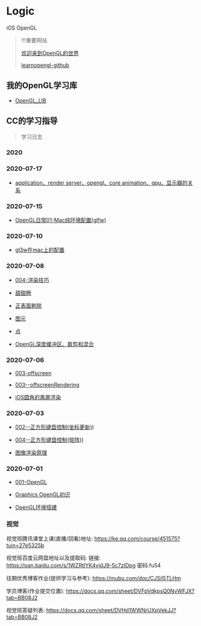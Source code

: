 # Logic
iOS OpenGL

>!!!重要网站
>
>[欢迎来到OpenGL的世界](https://learnopengl-cn.github.io)
>
>[learnopengl-github](https://github.com/LearnOpenGL-CN/LearnOpenGL-CN)


## 我的OpenGL学习库

- [OpenGL_LIB](https://github.com/usiege/OpenGL_LIB)


## CC的学习指导
> 学习日志


### 2020



### 2020-07-17

- [application、render server、opengl、core animation、gpu、显示器的关系](https://www.cnblogs.com/feng9exe/p/10339907.html)

### 2020-07-15

- [OpenGL日常01-Mac纯环境配置(glfw)](https://www.jianshu.com/p/158daf985cd6)

### 2020-07-10

- [gl3w在mac上的配置](glfw/glew/gl3w与Mac的纠葛)

### 2020-07-08

- [004-渲染技巧](./Graphics/004-渲染技巧)
- [甜甜圈](./Graphics/code/004-torus.cpp)
- [正表面剔除](./Graphics/code/004-cullface.cpp)
- [图元](./Graphics/code/004-primitive.cpp)
- [点](./Graphics/code/004-point.cpp)

- [OpenGL深度缓冲区、裁剪和混合](https://www.jianshu.com/p/f8e3a6443b20)

### 2020-07-06

- [003-offscreen](./Graphics/003-offscreen)
- [003--offscreenRendering](./Graphics/code/003--offscreenRendering)

- [iOS圆角的离屏渲染](https://juejin.im/post/5f0339505188252e817c6c02)

### 2020-07-03

- [002--正方形键盘控制(坐标更新)](./Graphics/code/002-updateframe.cpp))
- [004--正方形键盘控制(矩阵)](./Graphics/code/003-keymove.cpp))

- [图像渲染原理](http://chuquan.me/2018/09/25/ios-graphics-render-principle/)

### 2020-07-01 

- [001-OpenGL](./Graphics/code/01OpenGL)

- [Graphics OpenGL初识](./Graphics/001-开课)
- [OpenGL环境搭建](./Graphics/000-环境)

### 视觉

视觉班腾讯课堂上课(直播/回看)地址: https://ke.qq.com/course/451575?tuin=27e5325b 

视觉班百度云网盘地址以及提取码: 链接: https://pan.baidu.com/s/1WZRtlYK4vjdJ9-5c7zIDpg 密码:fu54 

往期优秀博客作业(提供学习与参考): https://mubu.com/doc/CJSil5TLHm 

学员博客(作业提交位置): https://docs.qq.com/sheet/DVFpVdkpsQ0NvWFJX?tab=BB08J2 

视觉班答疑列表: https://docs.qq.com/sheet/DVHd1WWNrUXpVekJJ?tab=BB08J2
